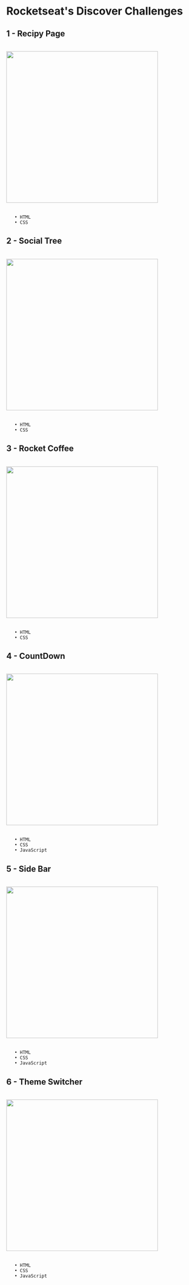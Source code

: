 # Rocketseat's Discover Challenges


## 1 - Recipy Page
 <br>
 <div>
  <img width="400" src="https://github.com/duartemariaa/desafios-discover-rocketseat/assets/107371314/10df65ae-91c0-41e4-a80d-4bb25e293fff">
 </div>
 <br>
 
       • HTML
       • CSS

## 2 - Social Tree
 <br>
 <div>
  <img width="400" src="https://github.com/duartemariaa/desafios-discover-rocketseat/assets/107371314/a60263c5-d5bc-4fa0-a54d-87cee49b4125">
 </div>
 <br>
 
       • HTML
       • CSS

## 3 - Rocket Coffee
<br>
<div>
 <img width="400" src="https://github.com/duartemariaa/desafios-discover-rocketseat/assets/107371314/96841b3d-3dcd-4fd2-9f93-a849e2fc054f">
</div>
<br>

       • HTML
       • CSS

## 4 - CountDown
 <br>
 <div>
     <img width="400" src="https://github.com/duartemariaa/desafios-discover-rocketseat/assets/107371314/e6385151-2976-44eb-b767-6262aebaf0c7">
 </div>
 <br>
 
       • HTML
       • CSS
       • JavaScript

## 5 - Side Bar
<br>
<div>
 <img width="400" src="https://github.com/duartemariaa/desafios-discover-rocketseat/assets/107371314/8d24726e-2564-4c1d-b999-b5d52dfb9595">
</div>
<br>

       • HTML
       • CSS
       • JavaScript

## 6 - Theme Switcher
<br>
<div>
 <img width="400" src="https://github.com/duartemariaa/desafios-discover-rocketseat/assets/107371314/7dc7ecd5-b96b-4a75-af39-3016d509f0cb">
</div>
<br>

       • HTML
       • CSS
       • JavaScript
   
   

